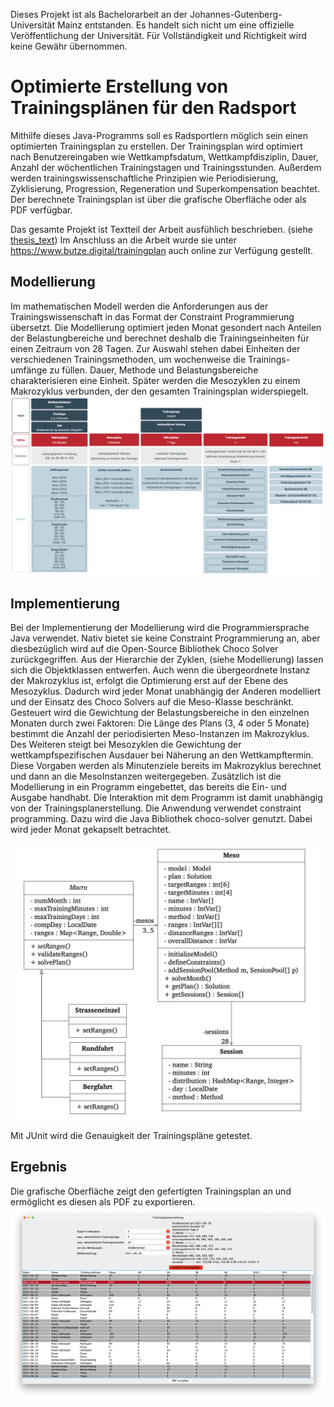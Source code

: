 
Dieses Projekt ist als Bachelorarbeit an der Johannes-Gutenberg-Universität Mainz entstanden. Es handelt sich nicht um eine offizielle Veröffentlichung der Universität. Für Vollständigkeit und Richtigkeit wird keine Gewähr übernommen.

# Optimierte Erstellung von Trainingsplänen für den Radsport
Mithilfe dieses Java-Programms soll es Radsportlern möglich sein einen optimierten Trainingsplan zu erstellen. Der Trainingsplan wird optimiert nach Benutzereingaben wie Wettkampfsdatum, Wettkampfdisziplin, Dauer, Anzahl der wöchentlichen Trainingstagen und Trainingsstunden. Außerdem werden trainingswissenschaftliche Prinzipien wie Periodisierung, Zyklisierung, Progression, Regeneration und Superkompensation beachtet. Der berechnete Trainingsplan ist über die grafische Oberfläche oder als PDF verfügbar.

Das gesamte Projekt ist Textteil der Arbeit ausfühlich beschrieben. (siehe <a href="./thesis_text.pdf">thesis_text</a>)
Im Anschluss an die Arbeit wurde sie unter https://www.butze.digital/trainingplan auch online zur Verfügung gestellt.


## Modellierung 
Im mathematischen Modell werden die Anforderungen aus der Trainingswissenschaft in das Format der Constraint Programmierung übersetzt. Die Modellierung optimiert jeden Monat gesondert nach Anteilen der Belastungbereiche und berechnet deshalb die Trainingseinheiten für einen Zeitraum von 28 Tagen. Zur Auswahl stehen dabei Einheiten der verschiedenen Trainingsmethoden, um wochenweise die Trainings- umfänge zu füllen. Dauer, Methode und Belastungsbereiche charakterisieren eine Einheit. Später werden die Mesozyklen zu einem Makrozyklus verbunden, der den gesamten Trainingsplan widerspiegelt.
<img src="/text/modellierung.png" alt="UML-Diagram"/>

## Implementierung

Bei der Implementierung der Modellierung wird die Programmiersprache Java verwendet. Nativ bietet sie keine Constraint Programmierung an, aber diesbezüglich wird auf die Open-Source Bibliothek Choco Solver zurückgegriffen.
Aus der Hierarchie der Zyklen, (siehe Modellierung) lassen sich die Objektklassen entwerfen. Auch wenn die übergeordnete Instanz der Makrozyklus ist, erfolgt die Optimierung erst auf der Ebene des Mesozyklus. Dadurch wird jeder Monat unabhängig der Anderen modelliert und der Einsatz des Choco Solvers auf die Meso-Klasse beschränkt. Gesteuert wird die Gewichtung der Belastungsbereiche in den einzelnen Monaten durch zwei Faktoren: Die Länge des Plans (3, 4 oder 5 Monate) bestimmt die Anzahl der periodisierten Meso-Instanzen im Makrozyklus. Des Weiteren steigt bei Mesozyklen die Gewichtung der wettkampfspezifischen Ausdauer bei Näherung an den Wettkampftermin. Diese Vorgaben werden als Minutenziele bereits im Makrozyklus berechnet und dann an die MesoInstanzen weitergegeben. Zusätzlich ist die Modellierung in ein Programm eingebettet, das bereits die Ein- und Ausgabe handhabt. Die Interaktion mit dem Programm ist damit unabhängig von der Trainingsplanerstellung.
Die Anwendung verwendet constraint programming. Dazu wird die Java Bibliothek choco-solver genutzt. Dabei wird jeder Monat gekapselt betrachtet. 

<img src="/text/uml.png" alt="UML-Diagram"/>

Mit JUnit wird die Genauigkeit der Trainingspläne getestet.

## Ergebnis
Die grafische Oberfläche zeigt den gefertigten Trainingsplan an und ermöglicht es diesen als PDF zu exportieren.
<img src="/text/gui.png" alt="grafische Oberfläche"/>
